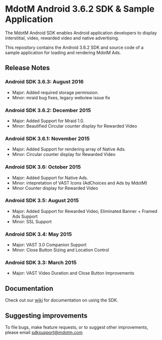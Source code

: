 MdotM Android 3.6.2 SDK & Sample Application 
=============================
The MdotM Android SDK enables Android application developers to display interstitial, video, rewarded video and native advertising.

This repository contains the Android 3.6.2 SDK and source code of a sample application for loading and rendering MdotM Ads.

## Release Notes

### Android SDK 3.6.3: August 2016
- Major: Added required storage permission.
- Minor: mraid bug fixes, legacy webview issue fix

### Android SDK 3.6.2: December 2015
- Major: Added Support for Mraid 1.0.
- Minor: Beautified Circular counter display for Rewarded Video

### Android SDK 3.6.1: November 2015
- Major: Added Support for rendering array of Native Ads.
- Minor: Circular counter display for Rewarded Video

### Android SDK 3.6: October 2015
- Major: Added Support for Native Ads.
- Minor: intepretation of VAST Icons (AdChoices and Ads by MdotM)
- Minor Counter display for Rewarded Video

### Android SDK 3.5: August 2015
- Major: Added Support for Rewarded Video, Eliminated Banner + Framed Ads Support
- Minor: SSL Support 

### Android SDK 3.4: May 2015
- Major: VAST 3.0 Companion Support
- Minor: Close Button Sizing and Location Control 

### Android SDK 3.3: March 2015
- Major: VAST Video Duration and Close Button Improvements

## Documentation
Check out our [wiki](https://github.com/MdotMAds/Android-SDK/wiki) for documentation on using the SDK.

## Suggesting improvements
To file bugs, make feature requests, or to suggest other improvements, please email sdksupport@mdotm.com
